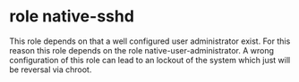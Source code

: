 # role native-sshd
This role depends on that a well configured user administrator exist.
For this reason this role depends on the role native-user-administrator.
A wrong configuration of this role can lead to an lockout of the system which just will be reversal via chroot.  
